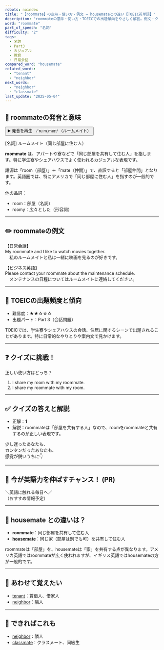 ```yaml
---
robots: noindex
title: "【roommate】の意味・使い方・例文 ― housemateとの違い【TOEIC英単語】"
description: "roommateの意味・使い方・TOEICでの出題傾向をやさしく解説。例文・クイズ付きでhousemateとの違いもわかりやすく学べます。"
word: "roommate"
part_of_speech: "名詞"
difficulty: "2"
tags:
  - 名詞
  - Part3
  - カジュアル
  - 教育
  - 日常会話
compared_word: "housemate"
related_words:
  - "tenant"
  - "neighbor"
next_words:
  - "neighbor"
  - "classmate"
last_update: "2025-05-04"
---
```


## 🔰 roommateの発音と意味

<button class="play-audio" onclick="playTTS('roommate')">
  <span class="play-audio-main">
    ▶️ 発音を再生　/ˈruːmˌmeɪt/
  </span>
  <span class="play-audio-sub">
    （ルームメイト）
  </span>
</button>

[名詞] ルームメイト（同じ部屋に住む人）

**roommate** は、アパートや寮などで「同じ部屋を共有して住む人」を指します。特に学生寮やシェアハウスでよく使われるカジュアルな表現です。

語源は「room（部屋）」＋「mate（仲間）」で、直訳すると「部屋仲間」となります。英語圏では、特にアメリカで「同じ部屋に住む人」を指すのが一般的です。

他の品詞：  
- room：部屋（名詞）
- roomy：広々とした（形容詞）

---

## ✏️ roommateの例文

【日常会話】  
My roommate and I like to watch movies together.  
　私のルームメイトと私は一緒に映画を見るのが好きです。

【ビジネス英語】  
Please contact your roommate about the maintenance schedule.  
　メンテナンスの日程についてはルームメイトに連絡してください。

---

## 🎯 TOEICの出題頻度と傾向

- 難易度：★★☆☆☆
- 出題パート：Part 3（会話問題）

TOEICでは、学生寮やシェアハウスの会話、住居に関するシーンで出題されることがあります。特に日常的なやりとりや案内文で見かけます。

---

## ❓ クイズに挑戦！

正しい使い方はどっち？

1. I share my room with my roommate.  
2. I share my roommate with my room.

---

## ✅ クイズの答えと解説

- 正解：**1**
- 解説：roommateは「部屋を共有する人」なので、roomをroommateと共有するのが正しい表現です。

少し迷ったあなたも、  
カンタンだったあなたも、  
感覚が鋭いうちに👇️

---

## 🚀 今が英語力を伸ばすチャンス！ (PR)

<div class="info-center">
＼英語に触れる毎日へ／<br>  
（おすすめ情報予定）
</div>

---

## 🤔  housemate との違いは？

- **roommate**：同じ部屋を共有して住む人
- **[housemate](/word/housemate/)**：同じ家（部屋は別でも可）を共有して住む人

roommateは「部屋」を、housemateは「家」を共有する点が異なります。アメリカ英語ではroommateが広く使われますが、イギリス英語ではhousemateの方が一般的です。

---

## 🧩 あわせて覚えたい

- [tenant](/word/tenant/)：賃借人、借家人
- [neighbor](/word/neighbor/)：隣人

---

## 📖 できればこれも

- [neighbor](/word/neighbor/)：隣人
- [classmate](/word/classmate/)：クラスメート、同級生

<!-- cvid: aid06_bid34 -->

